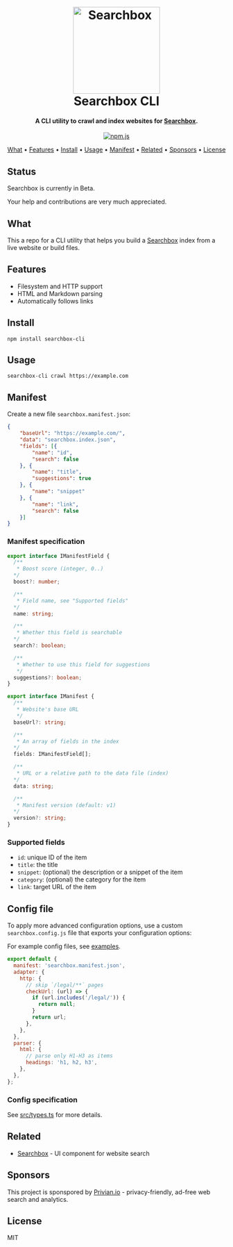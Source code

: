 <h1 align="center">
  <br>
  <img src="https://raw.githubusercontent.com/privian/searchbox/master/public/searchbox.svg" alt="Searchbox" width="200">
  <br>
  Searchbox CLI
  <br>
</h1>

<h4 align="center">A CLI utility to crawl and index websites for <a href="https://github.com/privian/searchbox">Searchbox</a>.</h4>

<p align="center">
  <a href="https://badge.fury.io/js/searchbox-cli">
    <img src="https://badge.fury.io/js/searchbox-cli.svg"
         alt="npm.js">
  </a>
</p>

<p align="center">
  <a href="#what">What</a> •
  <a href="#features">Features</a> •
  <a href="#install">Install</a> •
  <a href="#usage">Usage</a> •
  <a href="#manifest">Manifest</a> •
  <a href="#related">Related</a> •
  <a href="#sponsors">Sponsors</a> •
  <a href="#license">License</a>
</p>

## Status

Searchbox is currently in Beta.

Your help and contributions are very much appreciated.

## What

This a repo for a CLI utility that helps you build a [Searchbox](https://github.com/privian/searchbox) index from a live website or build files.

## Features

- Filesystem and HTTP support
- HTML and Markdown parsing
- Automatically follows links

## Install

```shell
npm install searchbox-cli
```

## Usage

```shell
searchbox-cli crawl https://example.com
```

## Manifest

Create a new file `searchbox.manifest.json`:

```json
{
	"baseUrl": "https://example.com/",
	"data": "searchbox.index.json",
	"fields": [{
		"name": "id",
		"search": false
	}, {
		"name": "title",
		"suggestions": true
	}, {
		"name": "snippet"
	}, {
		"name": "link",
		"search": false
	}]
}
```

### Manifest specification

```ts
export interface IManifestField {
  /**
   * Boost score (integer, 0..)
  */
  boost?: number;

  /**
   * Field name, see "Supported fields"
  */
  name: string;

  /**
   * Whether this field is searchable
  */
  search?: boolean;

  /**
   * Whether to use this field for suggestions
   */
  suggestions?: boolean;
}

export interface IManifest {
  /**
   * Website's base URL
   */
  baseUrl?: string;

  /**
   * An array of fields in the index
  */
  fields: IManifestField[];

  /**
   * URL or a relative path to the data file (index)
  */
  data: string;

  /**
   * Manifest version (default: v1)
  */
  version?: string;
}
```

### Supported fields

- `id`: unique ID of the item
- `title`: the title
- `snippet`: (optional) the description or a snippet of the item
- `category`: (optional) the category for the item
- `link`: target URL of the item

## Config file

To apply more advanced configuration options, use a custom `searchbox.config.js` file that exports your configuration options:

For example config files, see [examples](/blob/master/examples).

```js
export default {
  manifest: 'searchbox.manifest.json',
  adapter: {
    http: {
      // skip `/legal/**` pages
      checkUrl: (url) => {
        if (url.includes('/legal/')) {
          return null;
        }
        return url;
      },
    },
  },
  parser: {
    html: {
      // parse only H1-H3 as items
      headings: 'h1, h2, h3',
    },
  },
};
```

### Config specification

See [src/types.ts](/blob/maste/src/types.ts) for more details.

## Related

- [Searchbox](https://github.com/privian/searchbox) - UI component for website search

## Sponsors

This project is sponspored by [Privian.io](https://about.privian.io) - privacy-friendly, ad-free web search and analytics.

## License

MIT